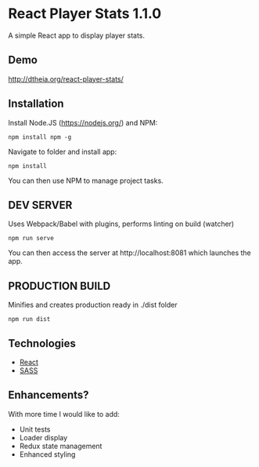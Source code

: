 # React Player Stats 1.1.0

A simple React app to display player stats.

## Demo

http://dtheia.org/react-player-stats/

## Installation

Install Node.JS (https://nodejs.org/) and NPM:

```npm install npm -g```

Navigate to folder and install app:

```npm install```

You can then use NPM to manage project tasks.

## DEV SERVER

Uses Webpack/Babel with plugins, performs linting on build (watcher)

```npm run serve```

You can then access the server at http://localhost:8081 which launches the app.

## PRODUCTION BUILD

Minifies and creates production ready in ./dist folder

```npm run dist```

## Technologies

* [React](https://github.com/facebook/react)
* [SASS](https://github.com/sass/sass)

## Enhancements?

With more time I would like to add:

* Unit tests
* Loader display
* Redux state management
* Enhanced styling
